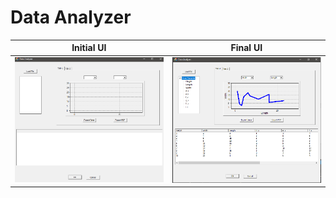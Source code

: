 # Data Analyzer
Initial UI            |  Final UI
:-------------------------:|:-------------------------:
![Fig. 1](https://github.com/EmonRezaBD/Data-Analyzer/blob/main/InitialView.PNG)  |  ![Fig. 2](https://github.com/EmonRezaBD/Data-Analyzer/blob/main/FinalView.PNG)


 
